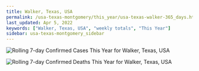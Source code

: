 ```yaml
---
title: Walker, Texas, USA
permalink: /usa-texas-montgomery/this_year/usa-texas-walker-365_days.html
last_updated: Apr 5, 2022
keywords: ["Walker, Texas, USA", "weekly totals", "This Year"]
sidebar: usa-texas-montgomery_sidebar
---
```


![Rolling 7-day Confirmed Cases This Year for Walker, Texas, USA](/covid_tracker/images/graphs/usa-texas-walker-rolling_7_days_confirmed-365_days_graph.png)

![Rolling 7-day Confirmed Deaths This Year for Walker, Texas, USA](/covid_tracker/images/graphs/usa-texas-walker-rolling_7_days_deaths-365_days_graph.png)
